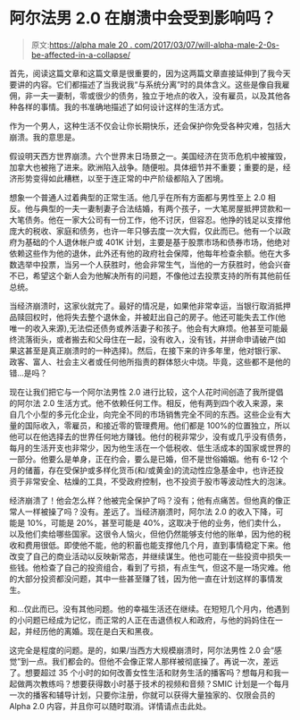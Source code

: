 # 阿尔法男 2.0 在崩溃中会受到影响吗？

> 原文:[https://alpha male 20 . com/2017/03/07/will-alpha-male-2-0s-be-affected-in-a-collapse/](https://alphamale20.com/2017/03/07/will-alpha-male-2-0s-be-affected-in-a-collapse/)

首先，阅读这篇文章和这篇文章是很重要的，因为这两篇文章直接延伸到了我今天要讲的内容。它们都描述了当我说我“与系统分离”时的具体含义。这些是像自我雇佣，非一夫一妻制，零或很少的债务，独立于地点的收入，没有雇员，以及其他各种各样的事情。我的书准确地描述了如何设计这样的生活方式。

作为一个男人，这种生活不仅会让你长期快乐，还会保护你免受各种灾难，包括大崩溃。我的意思是。

假设明天西方世界崩溃。六个世界末日场景之一。美国经济在货币危机中被摧毁，加拿大也被拖了进来。欧洲陷入战争。随便啦。具体细节并不重要；重要的是，经济形势变得如此糟糕，以至于连正常的中产阶级都陷入了困境。

想象一个普通人过着典型的正常生活。他几乎在所有方面都与男性至上 2.0 相反。他与典型的一夫一妻制妻子合法结婚，有两个孩子，一大笔房屋抵押贷款和一大笔债务。他在一家大公司有一份工作，他不讨厌，但容忍。他挣的钱足以支撑他庞大的税收、家庭和债务，也许一年只够去度一次大假，仅此而已。他有一个以政府为基础的个人退休帐户或 401K 计划，主要是基于股票市场和债券市场，他绝对依赖这些作为他的退休，此外还有他的政府社会保障，他每年检查余额。他在大多数选举中投票，当另一个人获胜时，他会非常生气，当他的一方获胜时，他会兴奋不已，希望这个新人会为他解决所有的问题，不像他过去投票支持的所有其他前任总统。

当经济崩溃时，这家伙就完了。最好的情况是，如果他非常幸运，当银行取消抵押品赎回权时，他将失去整个退休金，并被赶出自己的房子。他还可能失去工作(他唯一的收入来源),无法偿还债务或养活妻子和孩子。他会有大麻烦。他甚至可能最终流落街头，或者搬去和父母住在一起，没有收入，没有钱，并拼命申请破产(如果这甚至是真正崩溃时的一种选择)。然后，在接下来的许多年里，他对银行家、政客、富人、社会主义者或任何他所指责的群体怒火中烧。毕竟，这些都不是他的错...是吗？

现在让我们把它与一个阿尔法男性 2.0 进行比较，这个人花时间创造了我所提倡的阿尔法 2.0 生活方式。他不依赖任何工作。相反，他有两到四个收入来源，来自几个小型的多元化企业，向完全不同的市场销售完全不同的东西。这些企业有大量的国际收入，零雇员，和接近零的管理费用。他们都是 100%的位置独立，所以他可以在他选择去的世界任何地方赚钱。他付的税非常少，没有或几乎没有债务，每月的生活开支也非常少，因为他生活在一个低税收、低生活成本的国家或世界的一部分。他要么是单身，正在约会，要么是已婚，但不是世俗婚姻。他有 6-12 个月的储蓄，存在受保护或多样化货币(和/或黄金)的流动性应急基金中，也许还投资于非常安全、枯燥的工具，不受政府控制，也不投资于股市等波动性大的泡沫。

经济崩溃了！他会怎么样？他被完全保护了吗？没有；他有点痛苦。但他真的像正常人一样被操了吗？没有。差远了。当经济崩溃时，阿尔法 2.0 的收入下降，可能是 10%，可能是 20%，甚至可能是 40%，这取决于他的业务，他们卖什么，以及他们卖给哪些国家。这很令人恼火，但他仍然能够支付他的账单，因为他的税收和费用很低。即使他不能，他的积蓄也能支撑他几个月，直到事情稳定下来。他改变了自己的商业活动以反映新常态，并继续谋生。他也可能在一些投资中损失一些钱。他检查了自己的投资组合，看到了亏损，有点生气，但这不是一场灾难。他的大部分投资都没问题，其中一些甚至赚了钱，因为他一直在计划这样的事情发生。

和...仅此而已。没有其他问题。他的幸福生活还在继续。在短短几个月内，他遇到的小问题已经成为记忆，而正常的人正在击退债权人和政府，与他的妈妈住在一起，并经历他的离婚。现在是白天和黑夜。

这完全是程度的问题。是的，如果/当西方大规模崩溃时，阿尔法男性 2.0 会“感觉”到一点。我们都会的。但他不会像正常人那样被彻底操了。再说一次，差远了。想要超过 35 个小时的如何改善女性生活和财务生活的播客吗？想每月和我一起做两次教练吗？想要获得数小时基于技术的视频和音频？SMIC 计划是一个每月一次的播客和辅导计划，只要你注册，你就可以获得大量独家的、仅限会员的 Alpha 2.0 内容，并且你可以随时取消。详情请点击此处。